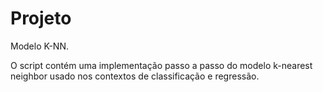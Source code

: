 # Projeto
Modelo K-NN.

O script contém uma implementação passo a passo do modelo k-nearest neighbor usado nos contextos de classificação e regressão.
